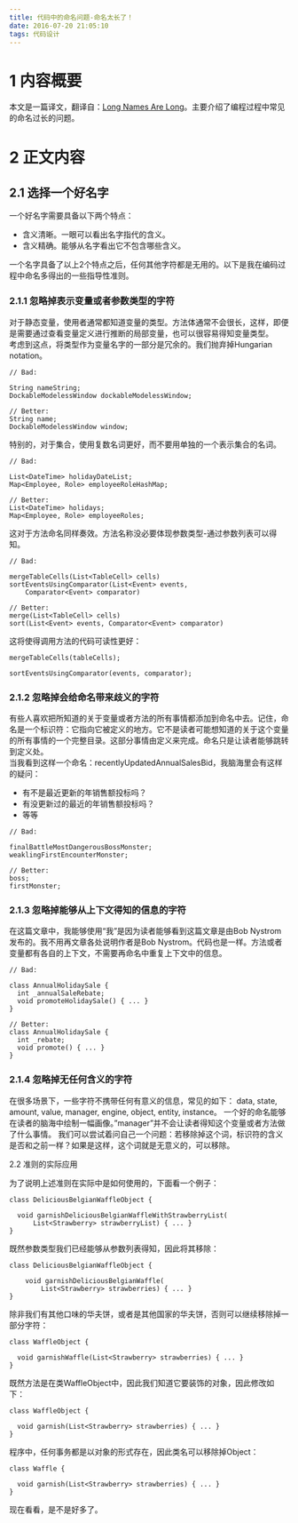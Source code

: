 ```yaml
---
title: 代码中的命名问题-命名太长了！
date: 2016-07-20 21:05:10
tags: 代码设计
---
```

# 1 内容概要

本文是一篇译文，翻译自：[Long Names Are Long](http://journal.stuffwithstuff.com/2016/06/16/long-names-are-long/?from=timeline&isappinstalled=0)。主要介绍了编程过程中常见的命名过长的问题。

# 2 正文内容
## 2.1 选择一个好名字

一个好名字需要具备以下两个特点：

<!-- more -->

- 含义清晰。一眼可以看出名字指代的含义。
- 含义精确。能够从名字看出它不包含哪些含义。

一个名字具备了以上2个特点之后，任何其他字符都是无用的。以下是我在编码过程中命名多得出的一些指导性准则。

### 2.1.1 忽略掉表示变量或者参数类型的字符

对于静态变量，使用者通常都知道变量的类型。方法体通常不会很长，这样，即便是需要通过查看变量定义进行推断的局部变量，也可以很容易得知变量类型。  
考虑到这点，将类型作为变量名字的一部分是冗余的。我们抛弃掉Hungarian notation。

```
// Bad:

String nameString;
DockableModelessWindow dockableModelessWindow;

// Better:
String name;
DockableModelessWindow window;
```

特别的，对于集合，使用复数名词更好，而不要用单独的一个表示集合的名词。

```
// Bad:

List<DateTime> holidayDateList;
Map<Employee, Role> employeeRoleHashMap;

// Better:
List<DateTime> holidays;
Map<Employee, Role> employeeRoles;
```

这对于方法命名同样奏效。方法名称没必要体现参数类型-通过参数列表可以得知。

```
// Bad:

mergeTableCells(List<TableCell> cells)
sortEventsUsingComparator(List<Event> events,
    Comparator<Event> comparator)

// Better:
merge(List<TableCell> cells)
sort(List<Event> events, Comparator<Event> comparator)
```

这将使得调用方法的代码可读性更好：

```
mergeTableCells(tableCells);

sortEventsUsingComparator(events, comparator);
```

### 2.1.2 忽略掉会给命名带来歧义的字符

有些人喜欢把所知道的关于变量或者方法的所有事情都添加到命名中去。记住，命名是一个标识符：它指向它被定义的地方。它不是读者可能想知道的关于这个变量的所有事情的一个完整目录。这部分事情由定义来完成。命名只是让读者能够跳转到定义处。  
当我看到这样一个命名：recentlyUpdatedAnnualSalesBid，我脑海里会有这样的疑问：

- 有不是最近更新的年销售额投标吗？
- 有没更新过的最近的年销售额投标吗？
- 等等

```
// Bad:

finalBattleMostDangerousBossMonster;
weaklingFirstEncounterMonster;

// Better:
boss;
firstMonster;
```

### 2.1.3 忽略掉能够从上下文得知的信息的字符

在这篇文章中，我能够使用“我”是因为读者能够看到这篇文章是由Bob Nystrom发布的。我不用再文章各处说明作者是Bob Nystrom。代码也是一样。方法或者变量都有各自的上下文，不需要再命名中重复上下文中的信息。

```
// Bad:

class AnnualHolidaySale {
  int _annualSaleRebate;
  void promoteHolidaySale() { ... }
}

// Better:
class AnnualHolidaySale {
  int _rebate;
  void promote() { ... }
}
```

### 2.1.4 忽略掉无任何含义的字符

在很多场景下，一些字符不携带任何有意义的信息，常见的如下：
data, state, amount, value, manager, engine, object, entity, instance。
一个好的命名能够在读者的脑海中绘制一幅画像。”manager”并不会让读者得知这个变量或者方法做了什么事情。
我们可以尝试着问自己一个问题：若移除掉这个词，标识符的含义是否和之前一样？如果是这样，这个词就是无意义的，可以移除。

2.2 准则的实际应用

为了说明上述准则在实际中是如何使用的，下面看一个例子：

```
class DeliciousBelgianWaffleObject {

  void garnishDeliciousBelgianWaffleWithStrawberryList(
      List<Strawberry> strawberryList) { ... }
}
```

既然参数类型我们已经能够从参数列表得知，因此将其移除：

```
class DeliciousBelgianWaffleObject {

    void garnishDeliciousBelgianWaffle(
        List<Strawberry> strawberries) { ... }
}
```

除非我们有其他口味的华夫饼，或者是其他国家的华夫饼，否则可以继续移除掉一部分字符：

```
class WaffleObject {

  void garnishWaffle(List<Strawberry> strawberries) { ... }
}
```

既然方法是在类WaffleObject中，因此我们知道它要装饰的对象，因此修改如下：

```
class WaffleObject {

  void garnish(List<Strawberry> strawberries) { ... }
}
```

程序中，任何事务都是以对象的形式存在，因此类名可以移除掉Object：

```
class Waffle {

  void garnish(List<Strawberry> strawberries) { ... }
}
```

现在看看，是不是好多了。